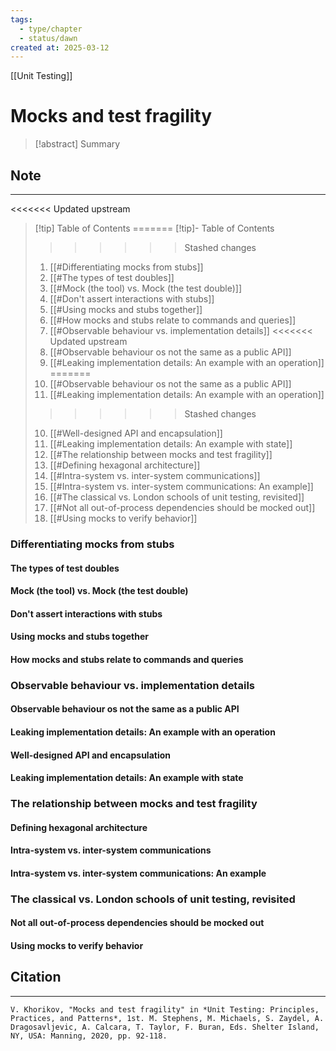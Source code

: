 ```yaml
---
tags:
  - type/chapter
  - status/dawn
created at: 2025-03-12
---
```

[[Unit Testing]]
# Mocks and test fragility

> [!abstract] Summary
## Note
---
<<<<<<< Updated upstream
> [!tip] Table of Contents
=======
> [!tip]- Table of Contents
>>>>>>> Stashed changes
> 1. [[#Differentiating mocks from stubs]]
> 	2. [[#The types of test doubles]]
> 	3. [[#Mock (the tool) vs. Mock (the test double)]]
> 	4. [[#Don't assert interactions with stubs]]
> 	5. [[#Using mocks and stubs together]]
> 	6. [[#How mocks and stubs relate to commands and queries]]
> 7. [[#Observable behaviour vs. implementation details]]
<<<<<<< Updated upstream
> 	8. [[#Observable behaviour os not the same as a public API]]
> 	9. [[#Leaking implementation details: An example with an operation]]
=======
> 	8.  [[#Observable behaviour os not the same as a public API]]
> 	9.  [[#Leaking implementation details: An example with an operation]]
>>>>>>> Stashed changes
> 	10. [[#Well-designed API and encapsulation]]
> 	11. [[#Leaking implementation details: An example with state]]
> 12. [[#The relationship between mocks and test fragility]]
> 	13. [[#Defining hexagonal architecture]]
> 	14. [[#Intra-system vs. inter-system communications]]
> 	15. [[#Intra-system vs. inter-system communications: An example]]
> 16. [[#The classical vs. London schools of unit testing, revisited]]
> 	17. [[#Not all out-of-process dependencies should be mocked out]]
> 	18. [[#Using mocks to verify behavior]]
### Differentiating mocks from stubs
#### The types of test doubles
#### Mock (the tool) vs. Mock (the test double)
#### Don't assert interactions with stubs
#### Using mocks and stubs together
#### How mocks and stubs relate to commands and queries
### Observable behaviour vs. implementation details
#### Observable behaviour os not the same as a public API
#### Leaking implementation details: An example with an operation
#### Well-designed API and encapsulation
#### Leaking implementation details: An example with state
### The relationship between mocks and test fragility
#### Defining hexagonal architecture
#### Intra-system vs. inter-system communications
#### Intra-system vs. inter-system communications: An example
### The classical vs. London schools of unit testing, revisited
#### Not all out-of-process dependencies should be mocked out
#### Using mocks to verify behavior
## Citation
---
```
V. Khorikov, "Mocks and test fragility" in *Unit Testing: Principles, Practices, and Patterns*, 1st. M. Stephens, M. Michaels, S. Zaydel, A. Dragosavljevic, A. Calcara, T. Taylor, F. Buran, Eds. Shelter Island, NY, USA: Manning, 2020, pp. 92-118.
```